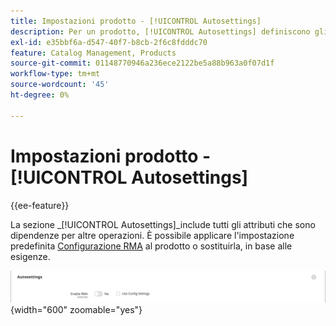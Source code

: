 ```yaml
---
title: Impostazioni prodotto - [!UICONTROL Autosettings]
description: Per un prodotto, [!UICONTROL Autosettings] definiscono gli attributi che sono dipendenze per altre operazioni.
exl-id: e35bbf6a-d547-40f7-b8cb-2f6c8fdddc70
feature: Catalog Management, Products
source-git-commit: 01148770946a236ece2122be5a88b963a0f07d1f
workflow-type: tm+mt
source-wordcount: '45'
ht-degree: 0%

---
```


# Impostazioni prodotto - [!UICONTROL Autosettings]

{{ee-feature}}

La sezione _[!UICONTROL Autosettings]_include tutti gli attributi che sono dipendenze per altre operazioni. È possibile applicare l&#39;impostazione predefinita [Configurazione RMA](../stores-purchase/rma-configure.md) al prodotto o sostituirla, in base alle esigenze.

![Impostazioni automatiche](./assets/product-autosettings.png){width="600" zoomable="yes"}
